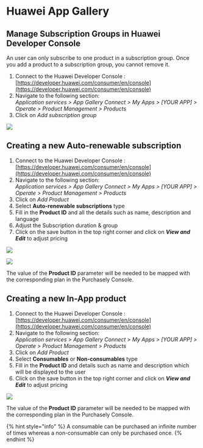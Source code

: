 # Huawei App Gallery

## Manage Subscription Groups in Huawei Developer Console

An user can only subscribe to one product in a subscription group. Once you add a product to a subscription group, you cannot remove it.

1. Connect to the Huawei Developer Console : [https://developer.huawei.com/consumer/en/console](https://developer.huawei.com/consumer/en/console)
2. Navigate to the following section:\
   _Application services > App Gallery Connect > My Apps > \[YOUR APP] > Operate > Product Management > Products_
3. Click on _Add subscription group_

![](../../../.gitbook/assets/Screenshot\_20210114\_172431.png)

## Creating a new Auto-renewable subscription

1. Connect to the Huawei Developer Console : [https://developer.huawei.com/consumer/en/console](https://developer.huawei.com/consumer/en/console)
2. Navigate to the following section:\
   _Application services > App Gallery Connect > My Apps > \[YOUR APP] > Operate > Product Management > Products_
3. Click on _Add Product_
4. Select **Auto-renewable subscriptions** type
5. Fill in the **Product ID** and all the details such as name, description and language
6. Adjust the Subscription duration & group
7. Click on the save button in the top right corner and click on _**View and Edit**_ to adjust pricing

![](../../../.gitbook/assets/Screenshot\_20210114\_171903.png)

![](../../../.gitbook/assets/Screenshot\_20210114\_172145.png)

The value of the **Product ID** parameter will be needed to be mapped with the corresponding plan in the Purchasely Console.

## Creating a new In-App product

1. Connect to the Huawei Developer Console : [https://developer.huawei.com/consumer/en/console](https://developer.huawei.com/consumer/en/console)
2. Navigate to the following section:\
   _Application services > App Gallery Connect > My Apps > \[YOUR APP] > Operate > Product Management > Products_
3. Click on _Add Product_
4. Select **Consumables** or **Non-consumables** type
5. Fill in the **Product ID** and details such as name and description which will be displayed to the user
6. Click on the save button in the top right corner and click on _**View and Edit**_ to adjust pricing

![](../../../.gitbook/assets/Screenshot\_20210114\_172842.png)

The value of the **Product ID** parameter will be needed to be mapped with the corresponding plan in the Purchasely Console.

{% hint style="info" %}
A consumable can be purchased an infinite number of times whereas a non-consumable can only be purchased once.
{% endhint %}
